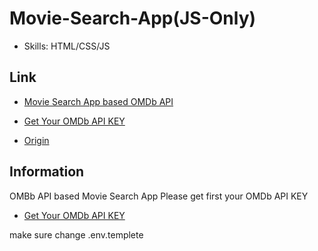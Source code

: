 # Movie-Search-App(JS-Only)

- Skills: HTML/CSS/JS

## Link

- [Movie Search App based OMDb API](https://movie-search-app-fawn.vercel.app/#/)

- [Get Your OMDb API KEY](http://www.omdbapi.com/apikey.aspx)
- [Origin](https://github.com/ParkYoungWoong/vanillajs-movie-app)

## Information

OMBb API based Movie Search App
Please get first your OMDb API KEY

- [Get Your OMDb API KEY](http://www.omdbapi.com/apikey.aspx)

make sure change .env.templete
